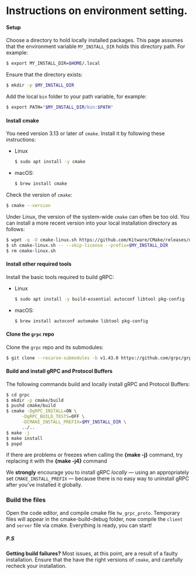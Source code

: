 # Instructions on environment setting.

#### Setup

Choose a directory to hold locally installed packages. This page assumes that
the environment variable `MY_INSTALL_DIR` holds this directory path. For
example:

```sh
$ export MY_INSTALL_DIR=$HOME/.local
```

Ensure that the directory exists:

```sh
$ mkdir -p $MY_INSTALL_DIR
```

Add the local `bin` folder to your path variable, for example:

```sh
$ export PATH="$MY_INSTALL_DIR/bin:$PATH"
```

#### Install cmake

You need version 3.13 or later of `cmake`. Install it by
following these instructions:

- Linux

  ```sh
  $ sudo apt install -y cmake
  ```

- macOS:

  ```sh
  $ brew install cmake
  ```



Check the version of `cmake`:

```sh
$ cmake --version
```

Under Linux, the version of the system-wide `cmake` can often be too old. You
can install a more recent version into your local installation directory as
follows:

```sh
$ wget -q -O cmake-linux.sh https://github.com/Kitware/CMake/releases/download/v{{< param cmake-version >}}/cmake-{{< param cmake-version >}}-Linux-x86_64.sh
$ sh cmake-linux.sh -- --skip-license --prefix=$MY_INSTALL_DIR
$ rm cmake-linux.sh
```

#### Install other required tools

Install the basic tools required to build gRPC:

- Linux

  ```sh
  $ sudo apt install -y build-essential autoconf libtool pkg-config
  ```

- macOS:

  ```sh
  $ brew install autoconf automake libtool pkg-config
  ```

#### Clone the `grpc` repo

Clone the `grpc` repo and its submodules:

```sh
$ git clone --recurse-submodules -b v1.43.0 https://github.com/grpc/grpc
```
#### Build and install gRPC and Protocol Buffers

The following commands build and locally install gRPC and Protocol Buffers:

```sh
$ cd grpc
$ mkdir -p cmake/build
$ pushd cmake/build
$ cmake -DgRPC_INSTALL=ON \
      -DgRPC_BUILD_TESTS=OFF \
      -DCMAKE_INSTALL_PREFIX=$MY_INSTALL_DIR \
      ../..
$ make -j
$ make install
$ popd
```
if there are problems or freezes when calling the **{make -j}** command, try replacing it with the **{make -j4}** command

We **strongly** encourage you to install gRPC _locally_ &mdash; using an
appropriately set `CMAKE_INSTALL_PREFIX` &mdash; because there is no easy way
to uninstall gRPC after you've installed it globally.



###  Build the files

Open the code editor, and compile cmake file `hw_grpc_proto`. Temporary files will appear in the cmake-build-debug folder, now compile the `client` and `server` file via cmake. Everything is ready, you can start!




##### P.S
**Getting build failures?** Most issues, at this point, are a result of a
faulty installation. Ensure that the have the right versions of `cmake`, and
carefully recheck your installation.


